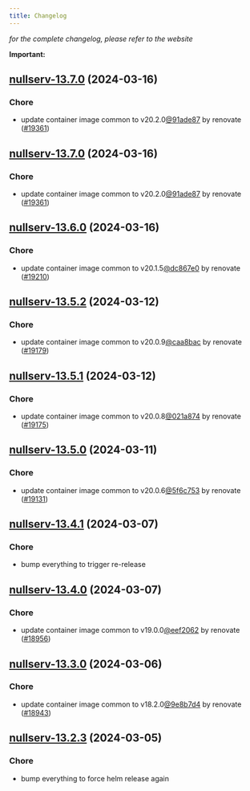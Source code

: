 ```yaml
---
title: Changelog
---
```



*for the complete changelog, please refer to the website*

**Important:**


## [nullserv-13.7.0](https://github.com/truecharts/charts/compare/nullserv-13.6.0...nullserv-13.7.0) (2024-03-16)

### Chore



- update container image common to v20.2.0[@91ade87](https://github.com/91ade87) by renovate ([#19361](https://github.com/truecharts/charts/issues/19361))


## [nullserv-13.7.0](https://github.com/truecharts/charts/compare/nullserv-13.6.0...nullserv-13.7.0) (2024-03-16)

### Chore



- update container image common to v20.2.0[@91ade87](https://github.com/91ade87) by renovate ([#19361](https://github.com/truecharts/charts/issues/19361))


## [nullserv-13.6.0](https://github.com/truecharts/charts/compare/nullserv-13.5.2...nullserv-13.6.0) (2024-03-16)

### Chore



- update container image common to v20.1.5[@dc867e0](https://github.com/dc867e0) by renovate ([#19210](https://github.com/truecharts/charts/issues/19210))


## [nullserv-13.5.2](https://github.com/truecharts/charts/compare/nullserv-13.5.1...nullserv-13.5.2) (2024-03-12)

### Chore



- update container image common to v20.0.9[@caa8bac](https://github.com/caa8bac) by renovate ([#19179](https://github.com/truecharts/charts/issues/19179))


## [nullserv-13.5.1](https://github.com/truecharts/charts/compare/nullserv-13.5.0...nullserv-13.5.1) (2024-03-12)

### Chore



- update container image common to v20.0.8[@021a874](https://github.com/021a874) by renovate ([#19175](https://github.com/truecharts/charts/issues/19175))


## [nullserv-13.5.0](https://github.com/truecharts/charts/compare/nullserv-13.4.1...nullserv-13.5.0) (2024-03-11)

### Chore



- update container image common to v20.0.6[@5f6c753](https://github.com/5f6c753) by renovate ([#19131](https://github.com/truecharts/charts/issues/19131))


## [nullserv-13.4.1](https://github.com/truecharts/charts/compare/nullserv-13.4.0...nullserv-13.4.1) (2024-03-07)

### Chore



- bump everything to trigger re-release


## [nullserv-13.4.0](https://github.com/truecharts/charts/compare/nullserv-13.3.0...nullserv-13.4.0) (2024-03-07)

### Chore



- update container image common to v19.0.0[@eef2062](https://github.com/eef2062) by renovate ([#18956](https://github.com/truecharts/charts/issues/18956))


## [nullserv-13.3.0](https://github.com/truecharts/charts/compare/nullserv-13.2.3...nullserv-13.3.0) (2024-03-06)

### Chore



- update container image common to v18.2.0[@9e8b7d4](https://github.com/9e8b7d4) by renovate ([#18943](https://github.com/truecharts/charts/issues/18943))


## [nullserv-13.2.3](https://github.com/truecharts/charts/compare/nullserv-13.2.2...nullserv-13.2.3) (2024-03-05)

### Chore



- bump everything to force helm release again

